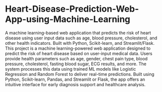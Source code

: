 # Heart-Disease-Prediction-Web-App-using-Machine-Learning
A machine learning-based web application that predicts the risk of heart disease using user input data such as age, blood pressure, cholesterol, and other health indicators. Built with Python, Scikit-learn, and Streamlit/Flask.
This project is a machine learning-powered web application designed to predict the risk of heart disease based on user-input medical data. Users provide health parameters such as age, gender, chest pain type, blood pressure, cholesterol, fasting blood sugar, ECG results, and more. The system processes this data using trained ML models like Logistic Regression and Random Forest to deliver real-time predictions. Built using Python, Scikit-learn, Pandas, and Streamlit or Flask, the app offers an intuitive interface for early diagnosis support and healthcare analysis.

